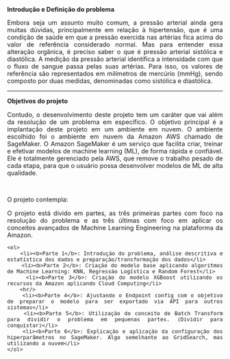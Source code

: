 <div style="text-align: justify; font-size: 0.9rem;">
    <b>Introdução e Definição do problema</b>
    <p>
        Embora seja um assunto muito comum, a pressão arterial ainda gera muitas dúvidas, principalmente em relação à hipertensão, que é uma condição de saúde em que a pressão exercida nas artérias fica acima do valor de referência considerado normal. Mas para
        entender essa alteração orgânica, é preciso saber o que é pressão arterial sistólica e diastólica. A medição da pressão arterial identifica a intensidade com que o fluxo de sangue passa pelas suas artérias. Para
        isso, os valores de referência são representados em milímetros de mercúrio (mmHg), sendo composto por duas medidas, denominadas como sistólica e diastólica.
    </p>
    <hr/>
    <b>Objetivos do projeto</b>
    <p>
        Contudo, o desenvolvimento deste projeto tem um caráter que vai além da resolução de um problema em específico. O objetivo principal é a implantação deste projeto em um ambiente em nuvem. O ambiente escolhido foi o ambiente em nuvem da Amazon AWS chamado
        de SageMaker. O Amazon SageMaker é um serviço que facilita criar, treinar e efetivar modelos de machine learning (ML), de forma rápida e confiável. Ele é totalmente gerenciado pela AWS, que remove o trabalho pesado
        de cada etapa, para que o usuário possa desenvolver modelos de ML de alta qualidade.
    </p>
    <br/>
    <p>O projeto contempla:</p>
    <p>O projeto está divido em partes, as três primeiras partes com foco na resolução do problema e as três últimas com foco em aplicar os conceitos avançados de Machine Learning Engineering na plataforma da Amazon. </p>

    <ol>
        <li><b>Parte 1</b>: Introdução do problema, análise descritiva e estatística dos dados e preparação/transformação dos dados</li>
        <li><b>Parte 2</b>: Criação do modelo base aplicando algoritmos de Machine Learning: KNN, Regressão Logística e Random Forest</li>
        <li><b>Parte 3</b>: Criação do modelo XGBoost utilizando os recursos da Amazon aplicando Cloud Computing</li>
        <hr/>
        <li><b>Parte 4</b>: Ajustando o Endpoint config com o objetivo de preparar o modelo para ser exportado via API para outros sistemas</li>
        <li><b>Parte 5</b>: Utilização do conceito de Batch Transform para dividir o problema em pequenas partes. (Dividir para conquistar)</li>
        <li><b>Parte 6</b>: Explicação e aplicação da configuração dos hiperparâmetros no SageMaker. Algo semelhante ao GridSearch, mas utilizando a nuvem</li>
    </ol>

</div>